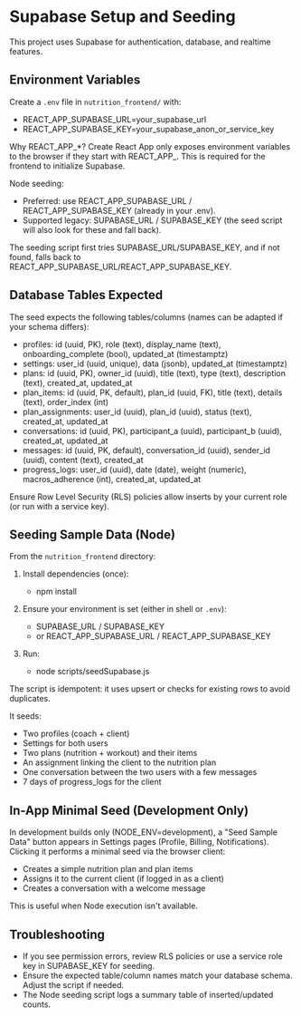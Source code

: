 # Supabase Setup and Seeding

This project uses Supabase for authentication, database, and realtime features.

## Environment Variables

Create a `.env` file in `nutrition_frontend/` with:

- REACT_APP_SUPABASE_URL=your_supabase_url
- REACT_APP_SUPABASE_KEY=your_supabase_anon_or_service_key

Why REACT_APP_*? Create React App only exposes environment variables to the browser if they start with REACT_APP_. This is required for the frontend to initialize Supabase.

Node seeding:
- Preferred: use REACT_APP_SUPABASE_URL / REACT_APP_SUPABASE_KEY (already in your .env).
- Supported legacy: SUPABASE_URL / SUPABASE_KEY (the seed script will also look for these and fall back).

The seeding script first tries SUPABASE_URL/SUPABASE_KEY, and if not found, falls back to REACT_APP_SUPABASE_URL/REACT_APP_SUPABASE_KEY.

## Database Tables Expected

The seed expects the following tables/columns (names can be adapted if your schema differs):
- profiles: id (uuid, PK), role (text), display_name (text), onboarding_complete (bool), updated_at (timestamptz)
- settings: user_id (uuid, unique), data (jsonb), updated_at (timestamptz)
- plans: id (uuid, PK), owner_id (uuid), title (text), type (text), description (text), created_at, updated_at
- plan_items: id (uuid, PK, default), plan_id (uuid, FK), title (text), details (text), order_index (int)
- plan_assignments: user_id (uuid), plan_id (uuid), status (text), created_at, updated_at
- conversations: id (uuid, PK), participant_a (uuid), participant_b (uuid), created_at, updated_at
- messages: id (uuid, PK, default), conversation_id (uuid), sender_id (uuid), content (text), created_at
- progress_logs: user_id (uuid), date (date), weight (numeric), macros_adherence (int), created_at, updated_at

Ensure Row Level Security (RLS) policies allow inserts by your current role (or run with a service key).

## Seeding Sample Data (Node)

From the `nutrition_frontend` directory:

1. Install dependencies (once):
   - npm install

2. Ensure your environment is set (either in shell or `.env`):
   - SUPABASE_URL / SUPABASE_KEY
   - or REACT_APP_SUPABASE_URL / REACT_APP_SUPABASE_KEY

3. Run:
   - node scripts/seedSupabase.js

The script is idempotent: it uses upsert or checks for existing rows to avoid duplicates.

It seeds:
- Two profiles (coach + client)
- Settings for both users
- Two plans (nutrition + workout) and their items
- An assignment linking the client to the nutrition plan
- One conversation between the two users with a few messages
- 7 days of progress_logs for the client

## In-App Minimal Seed (Development Only)

In development builds only (NODE_ENV=development), a "Seed Sample Data" button appears in Settings pages (Profile, Billing, Notifications). Clicking it performs a minimal seed via the browser client:
- Creates a simple nutrition plan and plan items
- Assigns it to the current client (if logged in as a client)
- Creates a conversation with a welcome message

This is useful when Node execution isn't available.

## Troubleshooting

- If you see permission errors, review RLS policies or use a service role key in SUPABASE_KEY for seeding.
- Ensure the expected table/column names match your database schema. Adjust the script if needed.
- The Node seeding script logs a summary table of inserted/updated counts.
